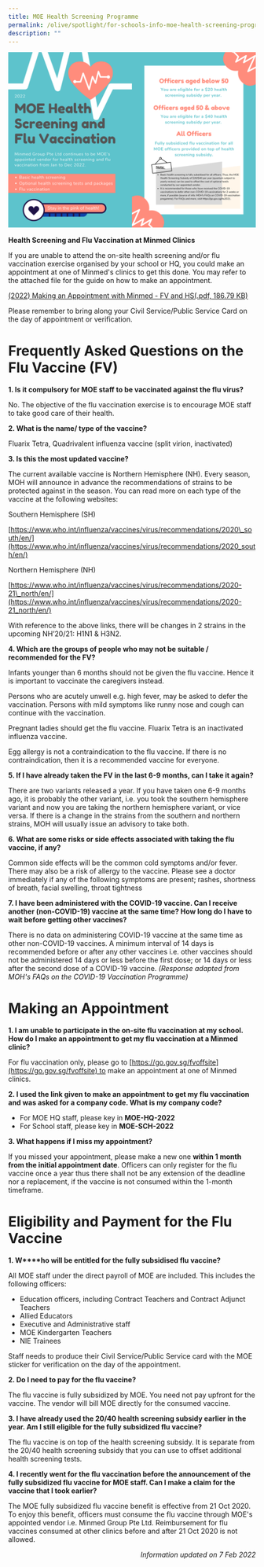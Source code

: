 ```yaml
---
title: MOE Health Screening Programme
permalink: /olive/spotlight/for-schools-info-moe-health-screening-programme/
description: ""
---
```

![MOE Health Screening Programme](/images/hs-fv-2022.png)

**Health Screening and Flu Vaccination at Minmed Clinics**

If you are unable to attend the on-site health screening and/or flu vaccination exercise organised by your school or HQ, you could make an appointment at one of Minmed's clinics to get this done. You may refer to the attached file for the guide on how to make an appointment.

[(2022) Making an Appointment with Minmed - FV and HS(.pdf, 186.79 KB)](https://academyofsingaporeteachers.moe.edu.sg/docs/librariesprovider8/default-document-library/(2022)-making-an-appointment-with-minmed---fv-and-hs.pdf?sfvrsn=48df102c_0 "(2022) Making an Appointment with Minmed - FV and HS")

Please remember to bring along your Civil Service/Public Service Card on the day of appointment or verification.

**Frequently Asked Questions on the Flu Vaccine (FV)**
======================================================

**1\. Is it compulsory for MOE staff to be vaccinated against the flu virus?**

No. The objective of the flu vaccination exercise is to encourage MOE staff to take good care of their health.

**2\. What is the name/ type of the vaccine?**

Fluarix Tetra, Quadrivalent influenza vaccine (split virion, inactivated)

**3\. Is this the most updated vaccine?**

The current available vaccine is Northern Hemisphere (NH). Every season, MOH will announce in advance the recommendations of strains to be protected against in the season. You can read more on each type of the vaccine at the following websites:

Southern Hemisphere (SH)  

[https://www.who.int/influenza/vaccines/virus/recommendations/2020\_south/en/](https://www.who.int/influenza/vaccines/virus/recommendations/2020_south/en/)

Northern Hemisphere (NH)

[https://www.who.int/influenza/vaccines/virus/recommendations/2020-21\_north/en/](https://www.who.int/influenza/vaccines/virus/recommendations/2020-21_north/en/)

With reference to the above links, there will be changes in 2 strains in the upcoming NH’20/21: H1N1 & H3N2.

**4\. Which are the groups of people who may not be suitable / recommended for the FV?**

Infants younger than 6 months should not be given the flu vaccine. Hence it is important to vaccinate the caregivers instead.

Persons who are acutely unwell e.g. high fever, may be asked to defer the vaccination. Persons with mild symptoms like runny nose and cough can continue with the vaccination.

Pregnant ladies should get the flu vaccine. Fluarix Tetra is an inactivated influenza vaccine.

Egg allergy is not a contraindication to the flu vaccine. If there is no contraindication, then it is a recommended vaccine for everyone.

**5\. If I have already taken the FV in the last 6-9 months, can I take it again?**

There are two variants released a year. If you have taken one 6-9 months ago, it is probably the other variant, i.e. you took the southern hemisphere variant and now you are taking the northern hemisphere variant, or vice versa. If there is a change in the strains from the southern and northern strains, MOH will usually issue an advisory to take both.

**6\. What are some risks or side effects associated with taking the flu vaccine, if any?**

Common side effects will be the common cold symptoms and/or fever. There may also be a risk of allergy to the vaccine. Please see a doctor immediately if any of the following symptoms are present; rashes, shortness of breath, facial swelling, throat tightness

**7\. I have been administered with the COVID-19 vaccine. Can I receive another (non-COVID-19) vaccine at the same time? How long do I have to wait before getting other vaccines?**

There is no data on administering COVID-19 vaccine at the same time as other non-COVID-19 vaccines. A minimum interval of 14 days is recommended before or after any other vaccines i.e. other vaccines should not be administered 14 days or less before the first dose; or 14 days or less after the second dose of a COVID-19 vaccine. _(Response adapted from MOH's FAQs on the COVID-19 Vaccination Programme)_

Making an Appointment
=====================

**1\. I am unable to participate in the on-site flu vaccination at my school. How do I make an appointment to get my flu vaccination at a Minmed clinic?**

For flu vaccination only, please go to [https://go.gov.sg/fvoffsite](https://go.gov.sg/fvoffsite) to make an appointment at one of Minmed clinics.

**2\. I used the link given to make an appointment to get my flu vaccination and was asked for a company code. What is my company code?**

*   For MOE HQ staff, please key in **MOE-HQ-2022**
*   For School staff, please key in **MOE-SCH-2022**

**3\. What happens if I miss my appointment?**

If you missed your appointment, please make a new one **within 1 month from the initial appointment date**. Officers can only register for the flu vaccine once a year thus there shall not be any extension of the deadline nor a replacement, if the vaccine is not consumed within the 1-month timeframe.

**Eligibility and Payment for the Flu Vaccine** 
================================================

**1. W****ho will be entitled for the fully subsidised flu vaccine?**

All MOE staff under the direct payroll of MOE are included. This includes the following officers:

*   Education officers, including Contract Teachers and Contract Adjunct Teachers
*   Allied Educators
*   Executive and Administrative staff
*   MOE Kindergarten Teachers
*   NIE Trainees

Staff needs to produce their Civil Service/Public Service card with the MOE sticker for verification on the day of the appointment.

**2\. Do I need to pay for the flu vaccine?**

The flu vaccine is fully subsidized by MOE. You need not pay upfront for the vaccine. The vendor will bill MOE directly for the consumed vaccine.

**3\. I have already used the $20/$40 health screening subsidy earlier in the year. Am I still eligible for the fully subsidized flu vaccine?**

The flu vaccine is on top of the health screening subsidy. It is separate from the $20/$40 health screening subsidy that you can use to offset additional health screening tests.

**4\. I recently went for the flu vaccination before the announcement of the fully subsidized flu vaccine for MOE staff. Can I make a claim for the vaccine that I took earlier?** 

The MOE fully subsidized flu vaccine benefit is effective from 21 Oct 2020. To enjoy this benefit, officers must consume the flu vaccine through MOE's appointed vendor i.e. Minmed Group Pte Ltd. Reimbursement for flu vaccines consumed at other clinics before and after 21 Oct 2020 is not allowed.

<p style="text-align:right;"><em>Information updated on 7 Feb 2022</em></p>
